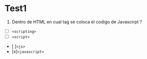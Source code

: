 # Test1

1. Dentro de HTML en cual tag se coloca el codigo de Javascirpt ?

- [ ] `<scripting>`
- [ ] `<script>`
- [ ]`<js>`
- [x]`<javascript>`

